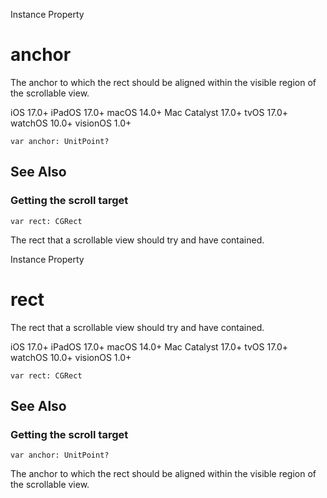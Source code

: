 Instance Property

# anchor

The anchor to which the rect should be aligned within the visible region of
the scrollable view.

iOS 17.0+  iPadOS 17.0+  macOS 14.0+  Mac Catalyst 17.0+  tvOS 17.0+  watchOS
10.0+  visionOS 1.0+

    
    
    var anchor: UnitPoint?

## See Also

### Getting the scroll target

`var rect: CGRect`

The rect that a scrollable view should try and have contained.

Instance Property

# rect

The rect that a scrollable view should try and have contained.

iOS 17.0+  iPadOS 17.0+  macOS 14.0+  Mac Catalyst 17.0+  tvOS 17.0+  watchOS
10.0+  visionOS 1.0+

    
    
    var rect: CGRect

## See Also

### Getting the scroll target

`var anchor: UnitPoint?`

The anchor to which the rect should be aligned within the visible region of
the scrollable view.

